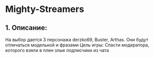 # Mighty-Streamers
## 1. Описание:
  На выбор дается 3 персонажа derzko69, Buster, Arthas. Они будут отличаться моделькой и фразами
  Цель игры:
    Cпасти модератора, которого взяли в плен злые подписчики из чата
